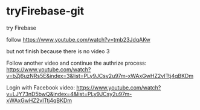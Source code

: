 # tryFirebase-git
try Firebase

follow https://www.youtube.com/watch?v=tmb23JdqAKw

but not finish because there is no video 3


Follow another video and continue the authrize process:
https://www.youtube.com/watch?v=bZj6uzNRs5E&index=3&list=PLy9JCsy2u97m-xWAxGwHZ2vITtj4qBKDm


Login with Facebook video:
https://www.youtube.com/watch?v=LJY73nD5bwQ&index=4&list=PLy9JCsy2u97m-xWAxGwHZ2vITtj4qBKDm